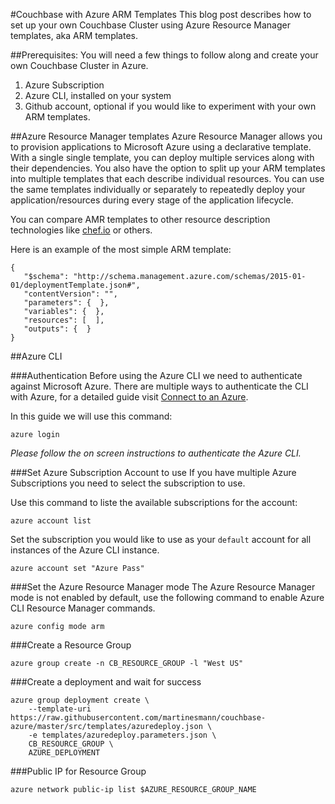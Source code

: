 #Couchbase with Azure ARM Templates
This blog post describes how to set up your own Couchbase Cluster using Azure Resource Manager templates, aka ARM templates.

##Prerequisites: 
You will need a few things to follow along and create your own Couchbase Cluster in Azure.

1. Azure Subscription
2. Azure CLI, installed on your system
3. Github account, optional if you would like to experiment with your own ARM templates.

##Azure Resource Manager templates
Azure Resource Manager allows you to provision applications to Microsoft Azure using a declarative template. With a single single template, you can deploy multiple services along with their dependencies. You also have the option to split up your ARM templates into multiple templates that each describe individual resources. You can use the same templates individually or separately to repeatedly deploy your application/resources during every stage of the application lifecycle.

You can compare AMR templates to other resource description technologies like [chef.io](https://docs.chef.io/resource_template.html) or others.



Here is an example of the most simple ARM template:

```
{
   "$schema": "http://schema.management.azure.com/schemas/2015-01-01/deploymentTemplate.json#",
   "contentVersion": "",
   "parameters": {  },
   "variables": {  },
   "resources": [  ],
   "outputs": {  }
}
``` 

##Azure CLI

###Authentication
Before using the Azure CLI we need to authenticate against Microsoft Azure. There are multiple ways to authenticate the CLI with Azure, for a detailed guide visit [Connect to an Azure](https://azure.microsoft.com/en-us/documentation/articles/xplat-cli-connect/).

In this guide we will use this command:

```
azure login
```

*Please follow the on screen instructions to authenticate the Azure CLI.*

###Set Azure Subscription Account to use
If you have multiple Azure Subscriptions you need to select the subscription to use.

Use this command to liste the available subscriptions for the account: 

```
azure account list
```

Set the subscription you would like to use as your `default` account for all instances of the Azure CLI instance. 
```
azure account set "Azure Pass" 
```

###Set the Azure Resource Manager mode
The Azure Resource Manager mode is not enabled by default, use the following command to enable Azure CLI Resource Manager commands.

```
azure config mode arm
```

###Create a Resource Group
```
azure group create -n CB_RESOURCE_GROUP -l "West US"
```
###Create a deployment and wait for success

```
azure group deployment create \
	--template-uri https://raw.githubusercontent.com/martinesmann/couchbase-azure/master/src/templates/azuredeploy.json \
    -e templates/azuredeploy.parameters.json \
    CB_RESOURCE_GROUP \
    AZURE_DEPLOYMENT
```
###Public IP for Resource Group
```
azure network public-ip list $AZURE_RESOURCE_GROUP_NAME
```